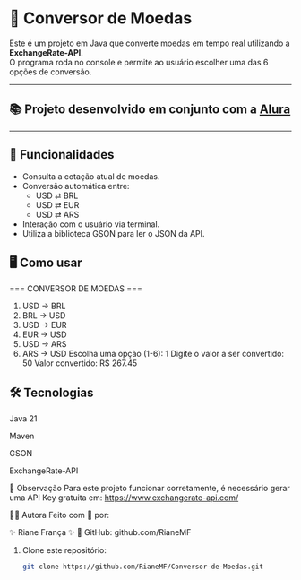 # 💱 Conversor de Moedas

Este é um projeto em Java que converte moedas em tempo real utilizando a **ExchangeRate-API**.  
O programa roda no console e permite ao usuário escolher uma das 6 opções de conversão.

---

## 📚 Projeto desenvolvido em conjunto com a [Alura](https://www.alura.com.br)

---

## 🧩 Funcionalidades

- Consulta a cotação atual de moedas.
- Conversão automática entre:
    - USD ⇄ BRL
    - USD ⇄ EUR
    - USD ⇄ ARS
- Interação com o usuário via terminal.
- Utiliza a biblioteca GSON para ler o JSON da API.

## 🖥️ Como usar

=== CONVERSOR DE MOEDAS ===
1. USD -> BRL
2. BRL -> USD
3. USD -> EUR
4. EUR -> USD
5. USD -> ARS
6. ARS -> USD
   Escolha uma opção (1-6): 1
   Digite o valor a ser convertido: 50
   Valor convertido: R$ 267.45

## 🛠️ Tecnologias
Java 21

Maven

GSON

ExchangeRate-API

📌 Observação
Para este projeto funcionar corretamente, é necessário gerar uma API Key gratuita em:
https://www.exchangerate-api.com/

👩‍💻 Autora
Feito com 💙 por:

✨ Riane França ✨
🔗 GitHub: github.com/RianeMF

1. Clone este repositório:
   ```bash
   git clone https://github.com/RianeMF/Conversor-de-Moedas.git
